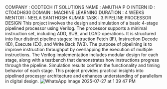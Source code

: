 COMPANY : CODTECH IT SOLUTIONS
NAME : AMUTHA P O
INTERN ID : CT04DH830
DOMAIN : MACHINE LEARNING
DURATION : 4 WEEKS
MENTOR : NEELA SANTHOSH KUMAR
TASK : 3.PIPELINE PROCESSOR DESIGN
This project involves the design and simulation of a basic 4-stage pipelined processor using Verilog. The processor supports a minimal instruction set, including ADD, SUB, and LOAD operations. It is structured into four distinct pipeline stages: Instruction Fetch (IF), Instruction Decode (ID), Execute (EX), and Write Back (WB). The purpose of pipelining is to improve instruction throughput by overlapping the execution of multiple instructions. The Verilog implementation includes modular design for each stage, along with a testbench that demonstrates how instructions progress through the pipeline. Simulation results confirm the functionality and timing behavior of each stage. This project provides practical insights into pipelined processor architecture and enhances understanding of parallelism in digital design.
![WhatsApp Image 2025-07-27 at 1 39 47 PM](https://github.com/user-attachments/assets/8a7412c7-9692-43c2-93ed-9c0123e7dcde)
